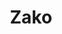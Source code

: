---
title: Zako
description: Chatbot
lazyBanner : "/imglazy/blog/defaultbanner-lazy.webp"
banner : "/img/blog/defaultbanner.webp"
---